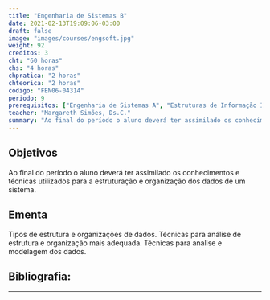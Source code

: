 ```yaml
---
title: "Engenharia de Sistemas B"
date: 2021-02-13T19:09:06-03:00
draft: false
image: "images/courses/engsoft.jpg"
weight: 92
creditos: 3
cht: "60 horas"
chs: "4 horas"
chpratica: "2 horas"
chteorica: "2 horas"
codigo: "FEN06-04314"
periodo: 9
prerequisitos: ["Engenharia de Sistemas A", "Estruturas de Informação I"]
teacher: "Margareth Simões, Ds.C."
summary: "Ao final do período o aluno deverá ter assimilado os conhecimentos e técnicas utilizados para a estruturação e organização dos dados de um sistema."
---
```

## Objetivos
Ao final do período o aluno deverá ter assimilado os conhecimentos e técnicas utilizados para a estruturação e organização dos dados de um sistema.

## Ementa
Tipos de estrutura e organizações de dados. Técnicas para análise de estrutura e organização mais adequada. Técnicas para analise e modelagem dos dados.

## Bibliografia:

---
